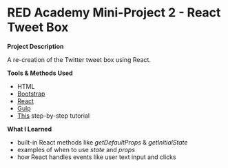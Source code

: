 # RED Academy Mini-Project 2 - React Tweet Box

**Project Description**

A re-creation of the Twitter tweet box using React.

**Tools & Methods Used**

- HTML
- [Bootstrap](http://getbootstrap.com/)
- [React](https://facebook.github.io/react/)
- [Gulp](http://gulpjs.com/)
- [This]( http://reactfordesigners.com/labs/reactjs-introduction-for-people-who-know-just-enough-jquery-to-get-by/) step-by-step tutorial

**What I Learned**
- built-in React methods like _getDefaultProps_ & _getInitialState_
- examples of when to use _state_ and _props_
- how React handles events like user text input and clicks
